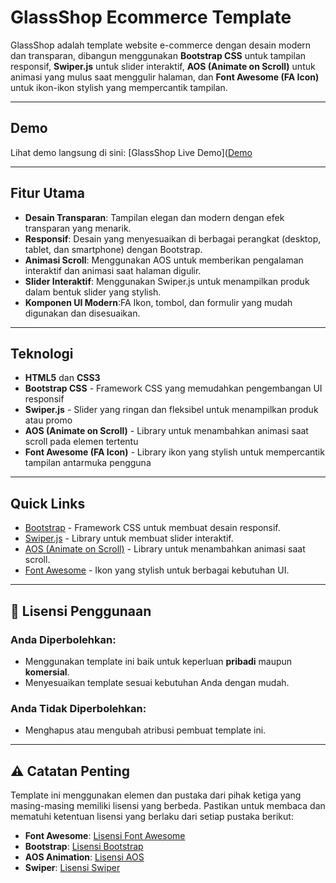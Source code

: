 # GlassShop Ecommerce Template

GlassShop adalah template website e-commerce dengan desain modern dan transparan, dibangun menggunakan **Bootstrap CSS** untuk tampilan responsif, **Swiper.js** untuk slider interaktif, **AOS (Animate on Scroll)** untuk animasi yang mulus saat menggulir halaman, dan **Font Awesome (FA Icon)** untuk ikon-ikon stylish yang mempercantik tampilan.

---

## Demo

Lihat demo langsung di sini: [GlassShop Live Demo]([Demo](https://vixsry.github.io/GlassShop/)

---

## Fitur Utama

- **Desain Transparan**: Tampilan elegan dan modern dengan efek transparan yang menarik.
- **Responsif**: Desain yang menyesuaikan di berbagai perangkat (desktop, tablet, dan smartphone) dengan Bootstrap.
- **Animasi Scroll**: Menggunakan AOS untuk memberikan pengalaman interaktif dan animasi saat halaman digulir.
- **Slider Interaktif**: Menggunakan Swiper.js untuk menampilkan produk dalam bentuk slider yang stylish.
- **Komponen UI Modern**:FA Ikon, tombol, dan formulir yang mudah digunakan dan disesuaikan.

---

## Teknologi

- **HTML5** dan **CSS3**
- **Bootstrap CSS** - Framework CSS yang memudahkan pengembangan UI responsif
- **Swiper.js** - Slider yang ringan dan fleksibel untuk menampilkan produk atau promo
- **AOS (Animate on Scroll)** - Library untuk menambahkan animasi saat scroll pada elemen tertentu
- **Font Awesome (FA Icon)** - Library ikon yang stylish untuk mempercantik tampilan antarmuka pengguna
  
---

## Quick Links

- [Bootstrap](https://getbootstrap.com/) - Framework CSS untuk membuat desain responsif.
- [Swiper.js](https://swiperjs.com/) - Library untuk membuat slider interaktif.
- [AOS (Animate on Scroll)](https://michalsnik.github.io/aos/) - Library untuk menambahkan animasi saat scroll.
- [Font Awesome](https://fontawesome.com/) - Ikon yang stylish untuk berbagai kebutuhan UI.

---

## 📜 Lisensi Penggunaan

### Anda Diperbolehkan:
- Menggunakan template ini baik untuk keperluan **pribadi** maupun **komersial**.
- Menyesuaikan template sesuai kebutuhan Anda dengan mudah.

### Anda Tidak Diperbolehkan:
- Menghapus atau mengubah atribusi pembuat template ini.

---

## ⚠️ Catatan Penting

Template ini menggunakan elemen dan pustaka dari pihak ketiga yang masing-masing memiliki lisensi yang berbeda. Pastikan untuk membaca dan mematuhi ketentuan lisensi yang berlaku dari setiap pustaka berikut:

- **Font Awesome**: [Lisensi Font Awesome](https://fontawesome.com/license/free)
- **Bootstrap**: [Lisensi Bootstrap](https://getbootstrap.com/docs/5.0/getting-started/introduction/#license)
- **AOS Animation**: [Lisensi AOS](https://github.com/michalsnik/aos/blob/master/LICENSE)
- **Swiper**: [Lisensi Swiper](https://github.com/nolimits4web/swiper/blob/master/LICENSE)
